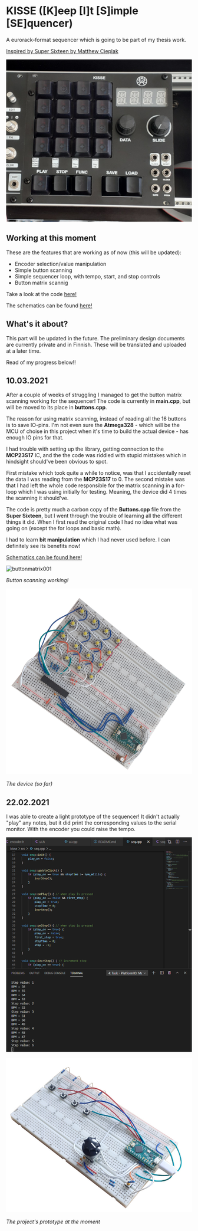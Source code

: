 # KISSE ([K]eep [I]t [S]imple [SE]quencer)

A eurorack-format sequencer which is going to be part of my thesis work.

[Inspired by Super Sixteen by Matthew Cieplak](https://github.com/matthewcieplak/super-sixteen)

![kisse001](./imgs/kisse001.jpg)

## Working at this moment

These are the features that are working as of now (this will be updated):

  * Encoder selection/value manipulation
  * Simple button scanning
  * Simple sequencer loop, with tempo, start, and stop controls
  * Button matrix scannig

Take a look at the code [here!](./src/)

The schematics can be found [here!](./schematics/)

## What's it about?

This part will be updated in the future. The preliminary design documents are currently private and in Finnish. These will be translated and uploaded at a later time.

Read of my progress below!!

## 10.03.2021

After a couple of weeks of struggling I managed to get the button matrix scanning working for the sequencer! The code is currently in **main.cpp**, but will be moved to its place in **buttons.cpp**.

The reason for using matrix scanning, instead of reading all the 16 buttons is to save IO-pins. I'm not even sure the **Atmega328** - which will be the MCU of choise in this project when it's time to build the actual device - has enough IO pins for that.

I had trouble with setting up the library, getting connection to the **MCP23S17** IC, and the the code was riddled with stupid mistakes which in hindsight should've been obvious to spot.

First mistake which took quite a while to notice, was that I accidentally reset the data I was reading from the **MCP23S17** to 0. The second mistake was that I had left the whole code responsible for the matrix scanning in a for-loop which I was using initially for testing. Meaning, the device did 4 times the scanning it should've.

The code is pretty much a carbon copy of the **Buttons.cpp** file from the **Super Sixteen**, but I went through the trouble of learning all the different things it did. When I first read the original code I had no idea what was going on (except the for loops and basic math).

I had to learn **bit manipulation** which I had never used before. I can definitely see its benefits now!

[Schematics can be found here!](./schematics/rev02.pdf)

![buttonmatrix001](./imgs/buttonmatrix001.gif)

_Button scanning working!_

![buttonmatrix002](./imgs/buttonmatrix002.jpg)

_The device (so far)_

## 22.02.2021

I was able to create a light prototype of the sequencer! It didn't actually "play" any notes, but it did print the corresponding values to the serial monitor. With the encoder you could raise the tempo.

![overview001](./imgs/overview002.png)

![proto001.png](./imgs/proto001.jpg)

_The project's prototype at the moment_
